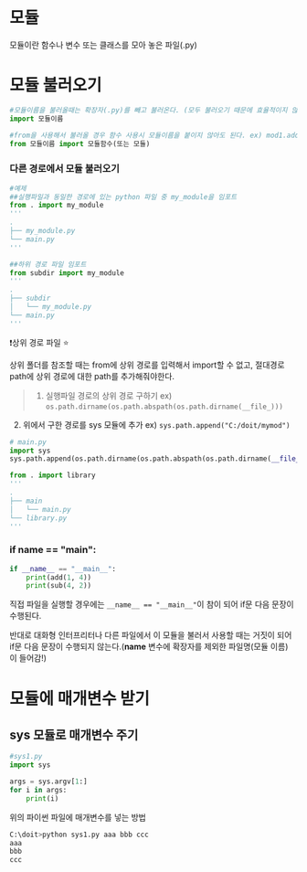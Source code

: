 # 모듈

모듈이란 함수나 변수 또는 클래스를 모아 놓은 파일(.py)

# 모듈 불러오기
```python
#모듈이름을 불러올때는 확장자(.py)를 빼고 불러온다. (모두 불러오기 때문에 효율적이지 않지만 직관적이기 때문에 더 좋음!) - 어디서 불러왔는지 알 수 있음
import 모듈이름

#from을 사용해서 불러올 경우 함수 사용시 모듈이름을 붙이지 않아도 된다. ex) mod1.add => add
from 모듈이름 import 모듈함수(또는 모듈)
```

### 다른 경로에서 모듈 불러오기

```python
#예제
##실행파일과 동일한 경로에 있는 python 파일 중 my_module을 임포트
from . import my_module 
'''
.
├── my_module.py
└── main.py
'''

##하위 경로 파일 임포트
from subdir import my_module
'''
.
├── subdir
│   └── my_module.py
└── main.py
'''
```

❗상위 경로 파일 ⭐

상위 폴더를 참조할 때는 from에 상위 경로를 입력해서 import할 수 없고, 절대경로 path에 상위 경로에 대한 path를 추가해줘야한다.

> 1. 실행파일 경로의 상위 경로 구하기 ex) `os.path.dirname(os.path.abspath(os.path.dirname(__file_)))`
2. 위에서 구한 경로를 sys  모듈에 추가 ex) `sys.path.append("C:/doit/mymod")`
> 

```python
# main.py
import sys
sys.path.append(os.path.dirname(os.path.abspath(os.path.dirname(__file__))))

from . import library
'''
.
├── main
│   └── main.py
└── library.py
'''
```

### if __name__ == "__main__":

```python
if __name__ == "__main__":
    print(add(1, 4))
    print(sub(4, 2))
```

직접 파일을 실행할 경우에는 `__name__ == "__main__"`이 참이 되어 if문 다음 문장이 수행된다.

반대로 대화형 인터프리터나 다른 파일에서 이 모듈을 불러서 사용할 때는 거짓이 되어 if문 다음 문장이 수행되지 않는다.(__name__ 변수에 확장자를 제외한 파일명(모듈 이름) 이 들어감!)

# 모듈에 매개변수 받기

## **sys 모듈로 매개변수 주기**

```python
#sys1.py
import sys

args = sys.argv[1:]
for i in args:
    print(i)
```

위의 파이썬 파일에 매개변수를 넣는 방법

```python
C:\doit>python sys1.py aaa bbb ccc
aaa
bbb
ccc
```